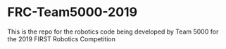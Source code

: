 # FRC-Team5000-2019
This is the repo for the robotics code being developed by Team 5000 for the 2019 FIRST Robotics Competition

